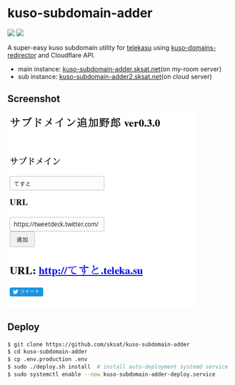 # kuso-subdomain-adder

![](https://github.com/sksat/kuso-subdomain-adder/actions/workflows/build-image.yml/badge.svg?branch=master)
![](https://github.com/sksat/kuso-subdomain-adder/actions/workflows/ci.yml/badge.svg?branch=develop)

A super-easy kuso subdomain utility for [telekasu](https://teleka.su) using [kuso-domains-redirector](https://github.com/KOBA789/kuso-domains-redirector) and Cloudflare API.

- main instance: [kuso-subdomain-adder.sksat.net](https://kuso-subdomain-adder.sksat.net)(on my-room server)
- sub instance: [kuso-subdomain-adder2.sksat.net](https://kuso-subdomain-adder2.sksat.net)(on cloud server)

## Screenshot

![screenshot](./docs/screenshot.png)

## Deploy

```sh
$ git clone https://github.com/sksat/kuso-subdomain-adder
$ cd kuso-subdomain-adder
$ cp .env.production .env
$ sudo ./deploy.sh install  # install auto-deployment systemd service
$ sudo systemctl enable --now kuso-subdomain-adder-deploy.service
```
